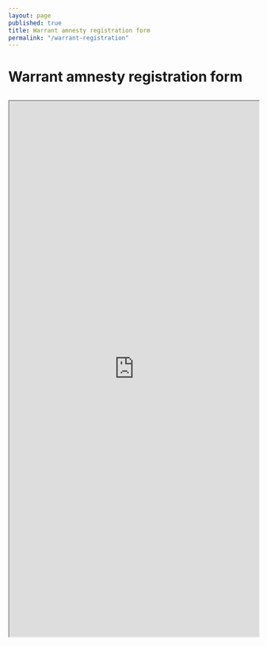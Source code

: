 ```yaml
---
layout: page
published: true
title: Warrant amnesty registration form
permalink: "/warrant-registration"
---
```


# Warrant amnesty registration form

## 

<iframe src="http://courtview.atlantaga.gov/warrants/wf.aspx" width="100%" height="1080px" seamless="seamless"></iframe> 

